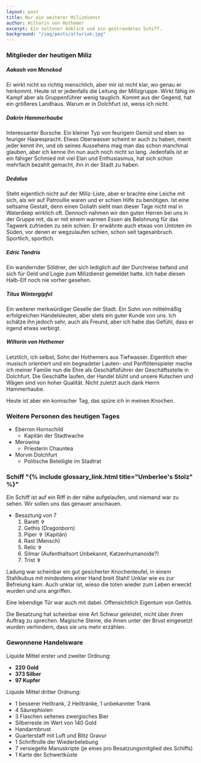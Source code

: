 ```yaml
---
layout: post
title: Nur ein weiterer Milizdienst
author: Wiltorin von Hothemer
excerpt: Ein seltener Anblick und ein gestrandetes Schiff.
background: "/img/posts/alturiak.jpg"
---
```


### Mitglieder der heutigen Miliz

##### Aakash von Menekod

Er wirkt nicht so richtig menschlich, aber mir ist nicht klar, wo genau er
herkommt. Heute ist er jedenfalls die Leitung der Milizgruppe. Wirkt fähig im
Kampf aber als Gruppenführer wenig tauglich. Kommt aus der Gegend, hat ein
größeres Landhaus. Warum er in Dolchfurt ist, weiss ich nicht.

##### Dakrin Hammerhaube

Interessanter Bursche. Ein kleiner Typ von feurigem Gemüt und eben so
feuriger Haarespracht. Etwas Oberwasser scheint er auch zu haben, meint jeder
kennt ihn, und ob seines Aussehens mag man das schon manchmal glauben, aber
ich kenne ihn nun auch noch nicht so lang. Jedenfalls ist er ein fähiger
Schmied mit viel Elan und Enthusiasmus, hat sich schon mehrfach bezahlt
gemacht, ihn in der Stadt zu haben.

##### Dedalus

Steht eigentlich nicht auf der Miliz-Liste, aber er brachte eine Leiche mit
sich, als wir auf Patroullie waren und er schien Hilfe zu benötigen.
Ist eine seltsame Gestalt, denn einen Goliath sieht man dieser Tage nicht mal
in Waterdeep wirklich oft. Dennoch nahmen wir den guten Herren bei uns in der
Gruppe mit, da er mit einem warmen Essen als Belohnung für das Tagwerk
zufrieden zu sein schien. Er erwähnte auch etwas von Untoten im Süden, vor
denen er wegzulaufen schien, schon seit tagesanbruch. Sportlich, sportlich.

##### Edric Tandris

Ein wandernder Söldner, der sich lediglich auf der Durchreise befand und sich
für Geld und Logie zum Milizdienst gemeldet hatte. Ich habe diesen Halb-Elf
noch nie vorher gesehen.

##### Titus Wintergipfel

Ein weiterer merkwürdiger Geselle der Stadt. Ein Sohn von mittelmäßig
erfolgreichen Handelsleuten, aber stets ein guter Kunde von uns. Ich schätze
ihn jedoch sehr, auch als Freund, aber ich habe das Gefühl, dass er irgend
etwas verbirgt.

##### Wiltorin von Hothemer

Letztlich, ich selbst, Sohn der Hothemers aus Tiefwasser. Eigentlich eher
musisch orientiert und ein begnadeter Lauten- und Panflötenspieler mache ich
meiner Familie nun die Ehre als Geschäftsführer der Geschäftsstelle in
Dolchfurt. Die Geschäfte laufen, der Handel blüht und unsere Kutschen und
Wägen sind von hoher Qualität. Nicht zuletzt auch dank Herrn Hammerhaube.

Heute ist aber ein komischer Tag, das spüre ich in meinen Knochen.

### Weitere Personen des heutigen Tages

- Eberron Hornschild
  - Kapitän der Stadtwache
- Merowina
  - Priesterin Chauntea
- Morvin Dolchfurt
  - Politische Beteiligte im Stadtrat

### Schiff "{% include glossary_link.html title="Umberlee's Stolz" %}"

Ein Schiff ist auf ein Riff in der nähe aufgelaufen, und niemand war zu
sehen. Wir sollen uns das genauer anschauen.

- Besaztung von 7
  1. Barett ✞
  1. Gethis (Dragonborn)
  1. Piper ✞ (Kapitän)
  1. Rast (Mensch)
  1. Relic ✞
  1. Silmar (Aufenthaltsort Unbekannt, Katzenhumanoide?)
  1. Trist ✞

Ladung war scheinbar ein gut gesicherter Knochenteufel, in einem Stahlkubus
mit mindestens einer Hand breit Stahl! Unklar wie es zur Befreiung kam. Auch
unklar ist, wieso die toten wieder zum Leben erweckt wurden und uns
angriffen.

Eine lebendige Tür war auch mit dabei. Offensichtlich Eigentum von Gethis.

Die Besatzung hat scheinbar eine Art Schwur geleistet, nicht über ihren
Auftrag zu sprechen. Magische Steine, die ihnen unter der Brust eingesetzt
wurden verhindern, dass sie uns mehr erzählen.

### Gewonnene Handelsware

Liquide Mittel erster und zweiter Ordnung:
- **220 Gold**
- **373 Silber**
- **97 Kupfer**

Liquide Mittel dritter Ordnung:
- 1 besserer Heiltrank, 2 Heiltränke, 1 unbekannter Trank
- 4 Säurephiolen
- 3 Flaschen seltenes zwergisches Bier
- Silberreste im Wert von 140 Gold
- Handarmbrust
- Quarterstaff mit Luft und Blitz Gravur
- 1 Schriftrolle der Wiederbelebung
- 7 versiegelte Manuskripte (je eines pro Besatzungsmitglied des Schiffs)
- 1 Karte der Schwertküste
